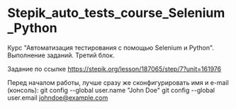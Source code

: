 # Stepik_auto_tests_course_Selenium_Python
Курс "Автоматизация тестирования с помощью Selenium и Python". Выполнение заданий. Третий блок.

Задание по ссылке https://stepik.org/lesson/187065/step/7?unit=161976

Перед началом работы, лучше сразу же сконфигурировать имя и e-mail (консоль):
git config --global user.name "John Doe"
git config --global user.email johndoe@example.com
